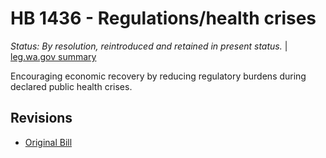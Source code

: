 # HB 1436 - Regulations/health crises
*Status: By resolution, reintroduced and retained in present status.* | [leg.wa.gov summary](https://app.leg.wa.gov/billsummary?BillNumber=1436&Year=2021)

Encouraging economic recovery by reducing regulatory burdens during declared public health crises.

## Revisions
* [Original Bill](1/)